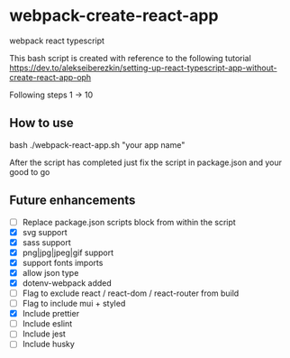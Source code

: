 # webpack-create-react-app
webpack react typescript

This bash script is created with reference to the following tutorial
https://dev.to/alekseiberezkin/setting-up-react-typescript-app-without-create-react-app-oph

Following steps 1 -> 10

## How to use
bash ./webpack-react-app.sh "your app name"

After the script has completed just fix the script in package.json and your good to go

## Future enhancements
- [ ] Replace package.json scripts block from within the script
- [x] svg support
- [x] sass support
- [x] png|jpg|jpeg|gif support 
- [x] support fonts imports
- [x] allow json type
- [x] dotenv-webpack added
- [ ] Flag to exclude react / react-dom / react-router from build
- [ ] Flag to include mui + styled
- [x] Include prettier
- [ ] Include eslint
- [ ] Include jest
- [ ] Include husky
